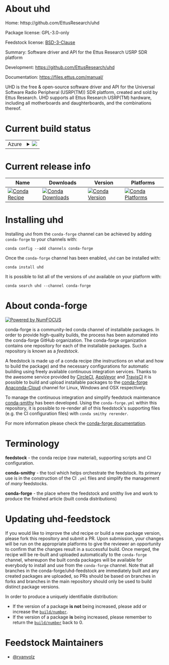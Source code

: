 About uhd
=========

Home: httsp://github.com/EttusResearch/uhd

Package license: GPL-3.0-only

Feedstock license: [BSD-3-Clause](https://github.com/conda-forge/uhd-feedstock/blob/master/LICENSE.txt)

Summary: Software driver and API for the Ettus Research USRP SDR platform

Development: https://github.com/EttusResearch/uhd

Documentation: https://files.ettus.com/manual/

UHD is the free & open-source software driver and API for the Universal
Software Radio Peripheral (USRP(TM)) SDR platform, created and sold by
Ettus Research. UHD supports all Ettus Research USRP(TM) hardware,
including all motherboards and daughterboards, and the combinations thereof.


Current build status
====================


<table>
    
  <tr>
    <td>Azure</td>
    <td>
      <details>
        <summary>
          <a href="https://dev.azure.com/conda-forge/feedstock-builds/_build/latest?definitionId=8509&branchName=master">
            <img src="https://dev.azure.com/conda-forge/feedstock-builds/_apis/build/status/uhd-feedstock?branchName=master">
          </a>
        </summary>
        <table>
          <thead><tr><th>Variant</th><th>Status</th></tr></thead>
          <tbody><tr>
              <td>linux_64_numpy1.17python3.6.____cpythonpython_implcpython</td>
              <td>
                <a href="https://dev.azure.com/conda-forge/feedstock-builds/_build/latest?definitionId=8509&branchName=master">
                  <img src="https://dev.azure.com/conda-forge/feedstock-builds/_apis/build/status/uhd-feedstock?branchName=master&jobName=linux&configuration=linux_64_numpy1.17python3.6.____cpythonpython_implcpython" alt="variant">
                </a>
              </td>
            </tr><tr>
              <td>linux_64_numpy1.17python3.7.____cpythonpython_implcpython</td>
              <td>
                <a href="https://dev.azure.com/conda-forge/feedstock-builds/_build/latest?definitionId=8509&branchName=master">
                  <img src="https://dev.azure.com/conda-forge/feedstock-builds/_apis/build/status/uhd-feedstock?branchName=master&jobName=linux&configuration=linux_64_numpy1.17python3.7.____cpythonpython_implcpython" alt="variant">
                </a>
              </td>
            </tr><tr>
              <td>linux_64_numpy1.17python3.8.____cpythonpython_implcpython</td>
              <td>
                <a href="https://dev.azure.com/conda-forge/feedstock-builds/_build/latest?definitionId=8509&branchName=master">
                  <img src="https://dev.azure.com/conda-forge/feedstock-builds/_apis/build/status/uhd-feedstock?branchName=master&jobName=linux&configuration=linux_64_numpy1.17python3.8.____cpythonpython_implcpython" alt="variant">
                </a>
              </td>
            </tr><tr>
              <td>linux_64_numpy1.18python3.6.____73_pypypython_implpypy</td>
              <td>
                <a href="https://dev.azure.com/conda-forge/feedstock-builds/_build/latest?definitionId=8509&branchName=master">
                  <img src="https://dev.azure.com/conda-forge/feedstock-builds/_apis/build/status/uhd-feedstock?branchName=master&jobName=linux&configuration=linux_64_numpy1.18python3.6.____73_pypypython_implpypy" alt="variant">
                </a>
              </td>
            </tr><tr>
              <td>linux_64_numpy1.19python3.9.____cpythonpython_implcpython</td>
              <td>
                <a href="https://dev.azure.com/conda-forge/feedstock-builds/_build/latest?definitionId=8509&branchName=master">
                  <img src="https://dev.azure.com/conda-forge/feedstock-builds/_apis/build/status/uhd-feedstock?branchName=master&jobName=linux&configuration=linux_64_numpy1.19python3.9.____cpythonpython_implcpython" alt="variant">
                </a>
              </td>
            </tr><tr>
              <td>osx_64_numpy1.17python3.6.____cpythonpython_implcpython</td>
              <td>
                <a href="https://dev.azure.com/conda-forge/feedstock-builds/_build/latest?definitionId=8509&branchName=master">
                  <img src="https://dev.azure.com/conda-forge/feedstock-builds/_apis/build/status/uhd-feedstock?branchName=master&jobName=osx&configuration=osx_64_numpy1.17python3.6.____cpythonpython_implcpython" alt="variant">
                </a>
              </td>
            </tr><tr>
              <td>osx_64_numpy1.17python3.7.____cpythonpython_implcpython</td>
              <td>
                <a href="https://dev.azure.com/conda-forge/feedstock-builds/_build/latest?definitionId=8509&branchName=master">
                  <img src="https://dev.azure.com/conda-forge/feedstock-builds/_apis/build/status/uhd-feedstock?branchName=master&jobName=osx&configuration=osx_64_numpy1.17python3.7.____cpythonpython_implcpython" alt="variant">
                </a>
              </td>
            </tr><tr>
              <td>osx_64_numpy1.17python3.8.____cpythonpython_implcpython</td>
              <td>
                <a href="https://dev.azure.com/conda-forge/feedstock-builds/_build/latest?definitionId=8509&branchName=master">
                  <img src="https://dev.azure.com/conda-forge/feedstock-builds/_apis/build/status/uhd-feedstock?branchName=master&jobName=osx&configuration=osx_64_numpy1.17python3.8.____cpythonpython_implcpython" alt="variant">
                </a>
              </td>
            </tr><tr>
              <td>osx_64_numpy1.18python3.6.____73_pypypython_implpypy</td>
              <td>
                <a href="https://dev.azure.com/conda-forge/feedstock-builds/_build/latest?definitionId=8509&branchName=master">
                  <img src="https://dev.azure.com/conda-forge/feedstock-builds/_apis/build/status/uhd-feedstock?branchName=master&jobName=osx&configuration=osx_64_numpy1.18python3.6.____73_pypypython_implpypy" alt="variant">
                </a>
              </td>
            </tr><tr>
              <td>osx_64_numpy1.19python3.9.____cpythonpython_implcpython</td>
              <td>
                <a href="https://dev.azure.com/conda-forge/feedstock-builds/_build/latest?definitionId=8509&branchName=master">
                  <img src="https://dev.azure.com/conda-forge/feedstock-builds/_apis/build/status/uhd-feedstock?branchName=master&jobName=osx&configuration=osx_64_numpy1.19python3.9.____cpythonpython_implcpython" alt="variant">
                </a>
              </td>
            </tr><tr>
              <td>win_64_numpy1.17python3.6.____cpython</td>
              <td>
                <a href="https://dev.azure.com/conda-forge/feedstock-builds/_build/latest?definitionId=8509&branchName=master">
                  <img src="https://dev.azure.com/conda-forge/feedstock-builds/_apis/build/status/uhd-feedstock?branchName=master&jobName=win&configuration=win_64_numpy1.17python3.6.____cpython" alt="variant">
                </a>
              </td>
            </tr><tr>
              <td>win_64_numpy1.17python3.7.____cpython</td>
              <td>
                <a href="https://dev.azure.com/conda-forge/feedstock-builds/_build/latest?definitionId=8509&branchName=master">
                  <img src="https://dev.azure.com/conda-forge/feedstock-builds/_apis/build/status/uhd-feedstock?branchName=master&jobName=win&configuration=win_64_numpy1.17python3.7.____cpython" alt="variant">
                </a>
              </td>
            </tr><tr>
              <td>win_64_numpy1.17python3.8.____cpython</td>
              <td>
                <a href="https://dev.azure.com/conda-forge/feedstock-builds/_build/latest?definitionId=8509&branchName=master">
                  <img src="https://dev.azure.com/conda-forge/feedstock-builds/_apis/build/status/uhd-feedstock?branchName=master&jobName=win&configuration=win_64_numpy1.17python3.8.____cpython" alt="variant">
                </a>
              </td>
            </tr><tr>
              <td>win_64_numpy1.19python3.9.____cpython</td>
              <td>
                <a href="https://dev.azure.com/conda-forge/feedstock-builds/_build/latest?definitionId=8509&branchName=master">
                  <img src="https://dev.azure.com/conda-forge/feedstock-builds/_apis/build/status/uhd-feedstock?branchName=master&jobName=win&configuration=win_64_numpy1.19python3.9.____cpython" alt="variant">
                </a>
              </td>
            </tr>
          </tbody>
        </table>
      </details>
    </td>
  </tr>
</table>

Current release info
====================

| Name | Downloads | Version | Platforms |
| --- | --- | --- | --- |
| [![Conda Recipe](https://img.shields.io/badge/recipe-uhd-green.svg)](https://anaconda.org/conda-forge/uhd) | [![Conda Downloads](https://img.shields.io/conda/dn/conda-forge/uhd.svg)](https://anaconda.org/conda-forge/uhd) | [![Conda Version](https://img.shields.io/conda/vn/conda-forge/uhd.svg)](https://anaconda.org/conda-forge/uhd) | [![Conda Platforms](https://img.shields.io/conda/pn/conda-forge/uhd.svg)](https://anaconda.org/conda-forge/uhd) |

Installing uhd
==============

Installing `uhd` from the `conda-forge` channel can be achieved by adding `conda-forge` to your channels with:

```
conda config --add channels conda-forge
```

Once the `conda-forge` channel has been enabled, `uhd` can be installed with:

```
conda install uhd
```

It is possible to list all of the versions of `uhd` available on your platform with:

```
conda search uhd --channel conda-forge
```


About conda-forge
=================

[![Powered by NumFOCUS](https://img.shields.io/badge/powered%20by-NumFOCUS-orange.svg?style=flat&colorA=E1523D&colorB=007D8A)](http://numfocus.org)

conda-forge is a community-led conda channel of installable packages.
In order to provide high-quality builds, the process has been automated into the
conda-forge GitHub organization. The conda-forge organization contains one repository
for each of the installable packages. Such a repository is known as a *feedstock*.

A feedstock is made up of a conda recipe (the instructions on what and how to build
the package) and the necessary configurations for automatic building using freely
available continuous integration services. Thanks to the awesome service provided by
[CircleCI](https://circleci.com/), [AppVeyor](https://www.appveyor.com/)
and [TravisCI](https://travis-ci.com/) it is possible to build and upload installable
packages to the [conda-forge](https://anaconda.org/conda-forge)
[Anaconda-Cloud](https://anaconda.org/) channel for Linux, Windows and OSX respectively.

To manage the continuous integration and simplify feedstock maintenance
[conda-smithy](https://github.com/conda-forge/conda-smithy) has been developed.
Using the ``conda-forge.yml`` within this repository, it is possible to re-render all of
this feedstock's supporting files (e.g. the CI configuration files) with ``conda smithy rerender``.

For more information please check the [conda-forge documentation](https://conda-forge.org/docs/).

Terminology
===========

**feedstock** - the conda recipe (raw material), supporting scripts and CI configuration.

**conda-smithy** - the tool which helps orchestrate the feedstock.
                   Its primary use is in the construction of the CI ``.yml`` files
                   and simplify the management of *many* feedstocks.

**conda-forge** - the place where the feedstock and smithy live and work to
                  produce the finished article (built conda distributions)


Updating uhd-feedstock
======================

If you would like to improve the uhd recipe or build a new
package version, please fork this repository and submit a PR. Upon submission,
your changes will be run on the appropriate platforms to give the reviewer an
opportunity to confirm that the changes result in a successful build. Once
merged, the recipe will be re-built and uploaded automatically to the
`conda-forge` channel, whereupon the built conda packages will be available for
everybody to install and use from the `conda-forge` channel.
Note that all branches in the conda-forge/uhd-feedstock are
immediately built and any created packages are uploaded, so PRs should be based
on branches in forks and branches in the main repository should only be used to
build distinct package versions.

In order to produce a uniquely identifiable distribution:
 * If the version of a package **is not** being increased, please add or increase
   the [``build/number``](https://docs.conda.io/projects/conda-build/en/latest/resources/define-metadata.html#build-number-and-string).
 * If the version of a package **is** being increased, please remember to return
   the [``build/number``](https://docs.conda.io/projects/conda-build/en/latest/resources/define-metadata.html#build-number-and-string)
   back to 0.

Feedstock Maintainers
=====================

* [@ryanvolz](https://github.com/ryanvolz/)

